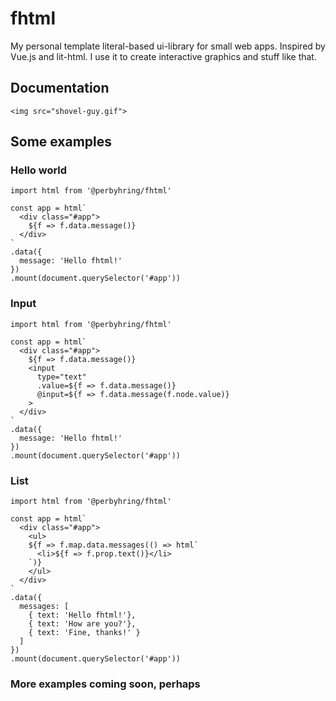 # fhtml
My personal template literal-based ui-library for small web apps. Inspired by Vue.js and lit-html. I use it to create interactive graphics and stuff like that.

## Documentation
`<img src="shovel-guy.gif">`

## Some examples

### Hello world
```
import html from '@perbyhring/fhtml'

const app = html`
  <div class="#app">
    ${f => f.data.message()}
  </div>
`
.data({
  message: 'Hello fhtml!'
})
.mount(document.querySelector('#app'))
```

### Input
```
import html from '@perbyhring/fhtml'

const app = html`
  <div class="#app">
    ${f => f.data.message()}
    <input
      type="text"
      .value=${f => f.data.message()}
      @input=${f => f.data.message(f.node.value)}
    >
  </div>
`
.data({
  message: 'Hello fhtml!'
})
.mount(document.querySelector('#app'))
```

### List
```
import html from '@perbyhring/fhtml'

const app = html`
  <div class="#app">
    <ul>
    ${f => f.map.data.messages(() => html`
      <li>${f => f.prop.text()}</li>
    `)}
    </ul>
  </div>
`
.data({
  messages: [
    { text: 'Hello fhtml!'},
    { text: 'How are you?'},
    { text: 'Fine, thanks!' }
  ]
})
.mount(document.querySelector('#app'))
```

### More examples coming soon, perhaps